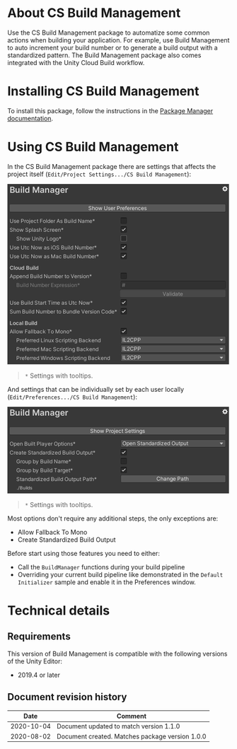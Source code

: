 # About CS Build Management

Use the CS Build Management package to automatize some common actions when building your application. For example, use Build Management to auto increment your build number or to generate a build output with a standardized pattern. The Build Management package also comes integrated with the Unity Cloud Build workflow.

# Installing CS Build Management

To install this package, follow the instructions in the [Package Manager documentation](https://docs.unity3d.com/Packages/com.unity.package-manager-ui@latest/index.html). 

# Using CS Build Management

In the CS Build Management package there are settings that affects the project itself (`Edit/Project Settings.../CS Build Management`):

![](project-settings.png)
> `*` Settings with tooltips.

And settings that can be individually set by each user locally (`Edit/Preferences.../CS Build Management`):

![](preferences.png)
> `*` Settings with tooltips.

Most options don't require any additional steps, the only exceptions are:

- Allow Fallback To Mono
- Create Standardized Build Output

Before start using those features you need to either:

- Call the `BuildManager` functions during your build pipeline
- Overriding your current build pipeline like demonstrated in the `Default Initializer` sample and enable it in the Preferences window.

# Technical details

## Requirements

This version of Build Management is compatible with the following versions of the Unity Editor:

* 2019.4 or later

## Document revision history

|Date|Comment|
|---|---|
|2020-10-04|Document updated to match version 1.1.0|
|2020-08-02|Document created. Matches package version 1.0.0|
